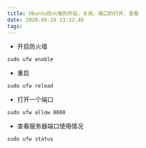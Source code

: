 ```yaml
---
title: Ubuntu防火墙的开启，关闭，端口的打开，查看
date: 2020-09-10 13:32:48
tags:
---
```


+ 开启防火墙
 ```shell script
sudo ufw enable
```
+ 重启

```shell script
sudo ufw reload
```

+ 打开一个端口

```shell script
sudo ufw allow 8080
```

+ 查看服务器端口使用情况

```shell script
sudo ufw status
```